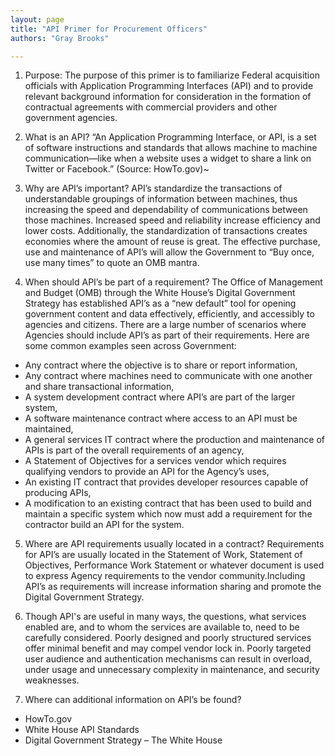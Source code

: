 ```yaml
---
layout: page
title: "API Primer for Procurement Officers"
authors: "Gray Brooks"

---
```


1. Purpose:  The purpose of this primer is to familiarize Federal acquisition officials with Application Programming Interfaces (API) and to provide relevant background information for consideration in the formation of contractual agreements with commercial providers and other government agencies.  

2. What is an API?  “An Application Programming Interface, or API, is a set of software instructions and standards that allows machine to machine communication—like when a website uses a widget to share a link on Twitter or Facebook.” (Source: HowTo.gov)~

3. Why are API’s important?  API’s standardize the transactions of understandable groupings of information between machines, thus increasing the speed and dependability of communications between those machines.  Increased speed and reliability increase efficiency and lower costs.  Additionally, the standardization of transactions creates economies where the amount of reuse is great. The effective purchase, use and maintenance of API’s will allow the Government to “Buy once, use many times” to quote an OMB mantra.

4. When should API’s be part of a requirement?  The Office of Management and Budget (OMB) through the White House’s Digital Government Strategy has established API’s as a “new default” tool for opening government content and data effectively, efficiently, and accessibly to agencies and citizens. There are a large number of scenarios where Agencies should include API’s as part of their requirements.  Here are some common examples seen across Government:  
 * Any contract where the objective is to share or report information,
 * Any contract where machines need to communicate with one another and share transactional information,
 * A system development contract where API’s are part of the larger system,
 * A software maintenance contract where access to an API must be maintained,
 * A general services IT contract where the production and maintenance of APIs is part of the overall requirements of an agency,
 * A Statement of Objectives for a services vendor which requires qualifying vendors to provide an API for the Agency’s uses,
 * An existing IT contract that provides developer resources capable of producing APIs,
 * A modification to an existing contract that has been used to build and maintain a specific system which now must add a requirement for the contractor build an API for the system.

5.	Where are API requirements usually located in a contract?  Requirements for API’s are usually located in the Statement of Work, Statement of Objectives, Performance Work Statement or whatever document is used to express Agency requirements to the vendor community.Including API’s as requirements will increase information sharing and promote the Digital Government Strategy.

6.	Though API's are useful in many ways, the questions, what services enabled are, and to whom the services are available to, need to be carefully considered. Poorly designed and poorly structured services offer minimal benefit and may compel vendor lock in. Poorly targeted user audience and authentication mechanisms can result in overload, under usage and unnecessary complexity in maintenance, and security weaknesses.

7.	Where can additional information on API’s be found?
 * HowTo.gov 
 * White House API Standards
 * Digital Government Strategy – The White House 
